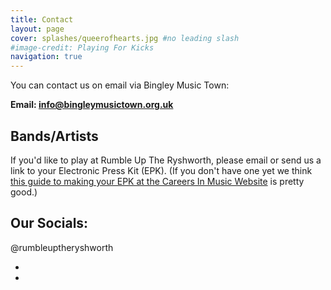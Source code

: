 ```yaml
---
title: Contact
layout: page
cover: splashes/queerofhearts.jpg #no leading slash
#image-credit: Playing For Kicks
navigation: true
---
```


You can contact us on email via Bingley Music Town:

**Email: info@bingleymusictown.org.uk**

## Bands/Artists

If you'd like to play at Rumble Up The Ryshworth, please email or send us a link to your Electronic Press Kit (EPK). (If you don't have one yet we think [this guide to making your EPK at the Careers In Music Website](https://www.careersinmusic.com/epk/) is pretty good.)




## Our Socials:

@rumbleuptheryshworth

<div class="artist icons">
    <ul class="list-inline">
        <li class="list-inline-item"><a href="https://www.facebook.com/rumbleuptheryshworth" title="Find us on Facebook"><i class="fa-brands fa-facebook"></i></a></li>
        <li class="list-inline-item"><a href="https://www.instagram.com/rumbleuptheryshworth/" title="Find us on Instagram"><i class="fa-brands fa-instagram"></i></a></li>
    </ul>
</div>